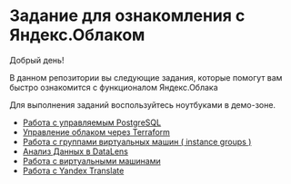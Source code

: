 # Задание для ознакомления с Яндекс.Облаком

Добрый день!

В данном репозитории вы следующие задания, которые помогут вам быстро ознакомится с функционалом Яндекс.Облака

Для выполнения заданий воспользуйтесь ноутбуками в демо-зоне.


* [Работа с управляемым  PostgreSQL](postgresql/)
* [Управление облаком через Terraform](terraform/)
* [Работа с группами виртуальных машин ( instance groups )](instance-groups/)
* [Анализ Данных в DataLens](datalens/)
* [Работа с виртуальными машинами](compute-instances/)
* [Работа с Yandex Translate](translate-python/)
